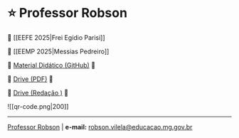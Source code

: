 # ⭐️ Professor Robson

📘 [[EEFE 2025|Frei Egídio Parisi]]

📕 [[EEMP 2025|Messias Pedreiro]]

📑 [Material Didático (GitHub)](https://robsonfvilela.github.io/professor-robson/) 🔗

📂 [Drive (PDF)](https://drive.google.com/drive/folders/1bJ_7Ii1ZqeUI2tylCDWfMB56MMFEFL4v) 🔗

📂 [Drive (Redação )](https://drive.google.com/drive/folders/1ZHcR_ACWzVnQlWD2txzfq2YTNATlWFaY) 🔗


![[qr-code.png|200]]

---

[Professor Robson](http://bit.ly/professor-robson) | **e-mail:** robson.vilela@educacao.mg.gov.br